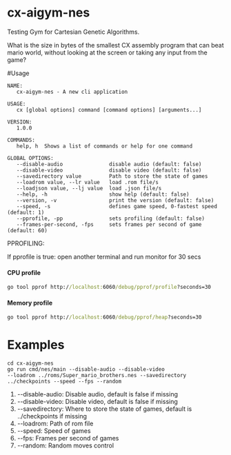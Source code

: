 # cx-aigym-nes

Testing Gym for Cartesian Genetic Algorithms.

What is the size in bytes of the smallest CX assembly program that can beat mario world, without looking at the screen or taking any input from the game?

#Usage

```
NAME:
   cx-aigym-nes - A new cli application

USAGE:
   cx [global options] command [command options] [arguments...]

VERSION:
   1.0.0

COMMANDS:
   help, h  Shows a list of commands or help for one command

GLOBAL OPTIONS:
   --disable-audio               disable audio (default: false)
   --disable-video               disable video (default: false)
   --savedirectory value         Path to store the state of games
   --loadrom value, --lr value   load .rom file/s
   --loadjson value, --lj value  load .json file/s
   --help, -h                    show help (default: false)
   --version, -v                 print the version (default: false)
   --speed, -s                   defines game speed, 0-fastest speed (default: 1)
   --pprofile, -pp               sets profiling (default: false)
   --frames-per-second, -fps     sets frames per second of game (default: 60)
```

PPROFILING: 

If pprofile is true: open another terminal and run monitor for 30 secs
#### CPU profile
```cmd
go tool pprof http://localhost:6060/debug/pprof/profile?seconds=30
```

#### Memory profile
```cmd
go tool pprof http://localhost:6060/debug/pprof/heap?seconds=30
```


# Examples
```
cd cx-aigym-nes
go run cmd/nes/main --disable-audio --disable-video 
--loadrom ../roms/Super_mario_brothers.nes --savedirectory ../checkpoints --speed --fps --random
```
1. --disable-audio: Disable audio, default is false if missing
2. --disable-video: Disable video, default is false if missing
3. --savedirectory: Where to store the state of games, default is ../checkpoints if missing
4. --loadrom: Path of rom file
5. --speed: Speed of games
6. --fps: Frames per second of games
7. --random: Random moves control



